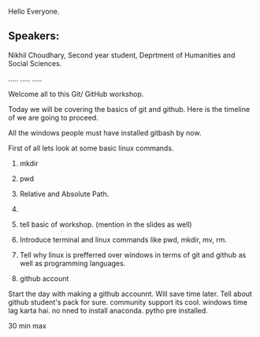 Hello Everyone.

## Speakers: 

Nikhil Choudhary,
Second year student,
Deprtment of Humanities and Social Sciences.

.....
.....
.....


Welcome all to this Git/ GitHub workshop.

Today we will be covering the basics of git and github. Here is the timeline of we are going to proceed.


All the windows people must have installed gitbash by now.

First of all lets look at some basic linux commands.

1. mkdir
2. pwd
3. Relative and Absolute Path.
4. 


0. tell basic of workshop. (mention in the slides as well)
1. Introduce terminal and linux commands like pwd, mkdir, mv, rm.
2. Tell why linux is prefferred over windows in terms of git and github as well as programming languages.



3. github account


Start the day with making a github accounnt. Will save time later. Tell about github student's pack for sure.
community support
its cool.
windows time lag karta hai.
no nned to install anaconda. pytho pre installed.




30 min max


